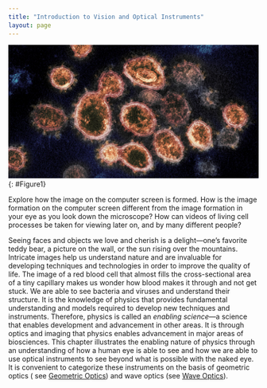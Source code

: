 ```yaml
---
title: "Introduction to Vision and Optical Instruments"
layout: page
---    
```


![Circular and ovular structures with thin lines on the outside indicating the membrane. The inner portions contain different colors and textures ranging from dense patches of dark substances to lighter and brighter areas. About ten viruses are pictured, with one seeming to separate into two smaller entities.](../resources/Figure_26_00_01.jpg "This transmission electron microscope image shows SARS-CoV-2, the coronavirus that causes COVID-19, isolated from a patient in the U.S. Virus particles are shown emerging from the surface of cells cultured in the lab. The spikes on the outer edge of the virus particles give coronaviruses their name: crown-like. (credit: NIAID-RML, NIH Image Gallery/Flickr)")
{: #Figure1}

Explore how the image on the computer screen is formed. How is the image
formation on the computer screen different from the image formation in your eye
as you look down the microscope? How can videos of living cell processes be
taken for viewing later on, and by many different people?

Seeing faces and objects we love and cherish is a delight—one’s favorite teddy
bear, a picture on the wall, or the sun rising over the mountains. Intricate
images help us understand nature and are invaluable for developing techniques
and technologies in order to improve the quality of life. The image of a red
blood cell that almost fills the cross-sectional area of a tiny capillary makes
us wonder how blood makes it through and not get stuck. We are able to see
bacteria and viruses and understand their structure. It is the knowledge of
physics that provides fundamental understanding and models required to develop
new techniques and instruments. Therefore, physics is called an *enabling
science*—a science that enables development and advancement in other areas. It
is through optics and imaging that physics enables advancement in major areas of
biosciences. This chapter illustrates the enabling nature of physics through an
understanding of how a human eye is able to see and how we are able to use
optical instruments to see beyond what is possible with the naked eye. It is
convenient to categorize these instruments on the basis of geometric optics (
see [Geometric Optics](../contents/ch25GeometricOptics)) and wave optics (see [Wave Optics](../contents/ch27WaveOptics)).
